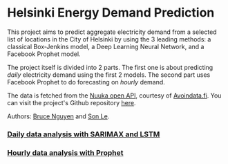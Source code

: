 # Helsinki Energy Demand Prediction

This project aims to predict aggregate electricity demand from a selected list of locations in the City of Helsinki by using the 3 leading methods: a classical Box-Jenkins model, a Deep Learning Neural Network, and a Facebook Prophet model.

The project itself is divided into 2 parts. The first one is about predicting *daily* electricity demand using the first 2 models. The second part uses Facebook Prophet to do forecasting on *hourly* demand.

The data is fetched from the [Nuuka open API](https://helsinki-openapi.nuuka.cloud/swagger/index.html#/), courtesy of [Avoindata.fi](www.avoindata.fi). You can visit the project's Github repository [here](https://quan-possible.github.io/energy-demand-prediction).

Authors: [Bruce Nguyen](https://github.com/quan-possible) and [Son Le](https://github.com/SonAlexLe).

### [Daily data analysis with SARIMAX and LSTM](https://quan-possible.github.io/energy-demand-prediction/daily)

### [Hourly data analysis with Prophet](https://quan-possible.github.io/energy-demand-prediction/hourly)

